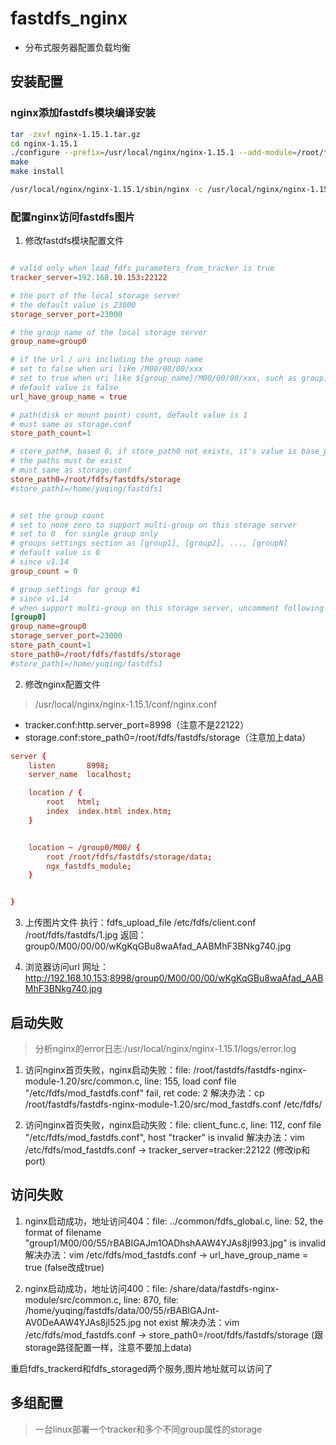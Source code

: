 
# fastdfs_nginx
- 分布式服务器配置负载均衡

## 安装配置
### nginx添加fastdfs模块编译安装
```sh
tar -zxvf nginx-1.15.1.tar.gz
cd nginx-1.15.1
./configure --prefix=/usr/local/nginx/nginx-1.15.1 --add-module=/root/fastdfs/fastdfs-nginx-module-1.20/src/
make
make install

/usr/local/nginx/nginx-1.15.1/sbin/nginx -c /usr/local/nginx/nginx-1.15.1/conf/nginx.conf
```
### 配置nginx访问fastdfs图片

1. 修改fastdfs模块配置文件
```conf

# valid only when load_fdfs_parameters_from_tracker is true
tracker_server=192.168.10.153:22122

# the port of the local storage server
# the default value is 23000
storage_server_port=23000

# the group name of the local storage server
group_name=group0

# if the url / uri including the group name
# set to false when uri like /M00/00/00/xxx
# set to true when uri like ${group_name}/M00/00/00/xxx, such as group1/M00/xxx
# default value is false
url_have_group_name = true

# path(disk or mount point) count, default value is 1
# must same as storage.conf
store_path_count=1

# store_path#, based 0, if store_path0 not exists, it's value is base_path
# the paths must be exist
# must same as storage.conf
store_path0=/root/fdfs/fastdfs/storage
#store_path1=/home/yuqing/fastdfs1


# set the group count
# set to none zero to support multi-group on this storage server
# set to 0  for single group only
# groups settings section as [group1], [group2], ..., [groupN]
# default value is 0
# since v1.14
group_count = 0

# group settings for group #1
# since v1.14
# when support multi-group on this storage server, uncomment following section
[group0]
group_name=group0
storage_server_port=23000
store_path_count=1
store_path0=/root/fdfs/fastdfs/storage
#store_path1=/home/yuqing/fastdfs1

```
2. 修改nginx配置文件
> /usr/local/nginx/nginx-1.15.1/conf/nginx.conf
- tracker.conf:http.server_port=8998（注意不是22122）
- storage.conf:store_path0=/root/fdfs/fastdfs/storage（注意加上data）
```conf
server {
    listen       8998;
    server_name  localhost;

    location / {
        root   html;
        index  index.html index.htm;
    }


    location ~ /group0/M00/ {
        root /root/fdfs/fastdfs/storage/data;
        ngx_fastdfs_module;
    }


}
```
3. 上传图片文件
执行：fdfs_upload_file /etc/fdfs/client.conf /root/fdfs/fastdfs/1.jpg
返回：group0/M00/00/00/wKgKqGBu8waAfad_AABMhF3BNkg740.jpg

4. 浏览器访问url
网址：http://192.168.10.153:8998/group0/M00/00/00/wKgKqGBu8waAfad_AABMhF3BNkg740.jpg


## 启动失败

> 分析nginx的error日志:/usr/local/nginx/nginx-1.15.1/logs/error.log

1. 访问nginx首页失败，nginx启动失败：file: /root/fastdfs/fastdfs-nginx-module-1.20/src/common.c, line: 155, load conf file "/etc/fdfs/mod_fastdfs.conf" fail, ret code: 2
解决办法：cp /root/fastdfs/fastdfs-nginx-module-1.20/src/mod_fastdfs.conf /etc/fdfs/

2. 访问nginx首页失败，nginx启动失败：file: client_func.c, line: 112, conf file "/etc/fdfs/mod_fastdfs.conf", host "tracker" is invalid
解决办法：vim /etc/fdfs/mod_fastdfs.conf -> tracker_server=tracker:22122 (修改ip和port)





## 访问失败



1. nginx启动成功，地址访问404：file: ../common/fdfs_global.c, line: 52, the format of filename "group1/M00/00/55/rBABIGAJm1OADhshAAW4YJAs8jI993.jpg" is invalid
解决办法：vim /etc/fdfs/mod_fastdfs.conf -> url_have_group_name = true   (false改成true)

2. nginx启动成功，地址访问400：file: /share/data/fastdfs-nginx-module/src/common.c, line: 870, file: /home/yuqing/fastdfs/data/00/55/rBABIGAJnt-AV0DeAAW4YJAs8jI525.jpg not exist
解决办法：vim /etc/fdfs/mod_fastdfs.conf -> store_path0=/root/fdfs/fastdfs/storage   (跟storage路径配置一样，注意不要加上data)

重启fdfs_trackerd和fdfs_storaged两个服务,图片地址就可以访问了


## 多组配置
> 一台linux部署一个tracker和多个不同group属性的storage

